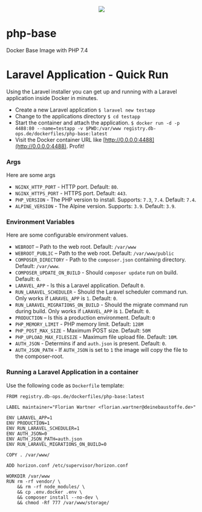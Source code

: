 <p align="center">
    <img src="https://raw.githubusercontent.com/deinebaustoffe/docker-php-base/master/.github/repository_logo.png">
</p>

# php-base
Docker Base Image with PHP 7.4

# Laravel Application - Quick Run
Using the Laravel installer you can get up and running with a Laravel application inside Docker in minutes.

- Create a new Laravel application `$ laravel new testapp`
- Change to the applications directory `$ cd testapp`
- Start the container and attach the application. `$ docker run -d -p 4488:80 --name=testapp -v $PWD:/var/www registry.db-ops.de/dockerfiles/php-base:latest`
- Visit the Docker container URL like [http://0.0.0.0:4488](http://0.0.0.0:4488). Profit!

### Args
Here are some args

- `NGINX_HTTP_PORT` - HTTP port. Default: `80`.
- `NGINX_HTTPS_PORT` - HTTPS port. Default: `443`.
- `PHP_VERSION` - The PHP version to install. Supports: `7.3`, `7.4`. Default: `7.4`.
- `ALPINE_VERSION` - The Alpine version. Supports: `3.9`. Default: `3.9`.

### Environment Variables
Here are some configurable environment values.

- `WEBROOT` – Path to the web root. Default: `/var/www`
- `WEBROOT_PUBLIC` – Path to the web root. Default: `/var/www/public`
- `COMPOSER_DIRECTORY` - Path to the `composer.json` containing directory. Default: `/var/www`.
- `COMPOSER_UPDATE_ON_BUILD` - Should `composer update` run on build. Default: `0`.
- `LARAVEL_APP` - Is this a Laravel application. Default `0`.
- `RUN_LARAVEL_SCHEDULER` - Should the Laravel scheduler command run. Only works if `LARAVEL_APP` is `1`. Default: `0`.
- `RUN_LARAVEL_MIGRATIONS_ON_BUILD` - Should the migrate command run during build. Only works if `LARAVEL_APP` is `1`. Default: `0`.
- `PRODUCTION` – Is this a production environment. Default: `0`
- `PHP_MEMORY_LIMIT` - PHP memory limit. Default: `128M`
- `PHP_POST_MAX_SIZE` - Maximum POST size. Default: `50M`
- `PHP_UPLOAD_MAX_FILESIZE` - Maximum file upload file. Default: `10M`.
- `AUTH_JSON` - Determins if and `auth.json` is present. Default: `0`.
- `AUTH_JSON_PATH` - If `AUTH_JSON` is set to `1` the image will copy the file to the composer-root.

### Running a Laravel Application in a container
Use the following code as `Dockerfile` template:
```
FROM registry.db-ops.de/dockerfiles/php-base:latest

LABEL maintainer="Florian Wartner <florian.wartner@deinebaustoffe.de>"

ENV LARAVEL_APP=1
ENV PRODUCTION=1
ENV RUN_LARAVEL_SCHEDULER=1
ENV AUTH_JSON=0
ENV AUTH_JSON_PATH=auth.json
ENV RUN_LARAVEL_MIGRATIONS_ON_BUILD=0

COPY . /var/www/

ADD horizon.conf /etc/supervisor/horizon.conf

WORKDIR /var/www
RUN rm -rf vendor/ \
    && rm -rf node_modules/ \
    && cp .env.docker .env \
    && composer install --no-dev \
    && chmod -Rf 777 /var/www/storage/
```